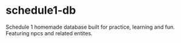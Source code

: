 # schedule1-db
Schedule 1 homemade database built for practice, learning and fun. Featuring npcs and related entites.
